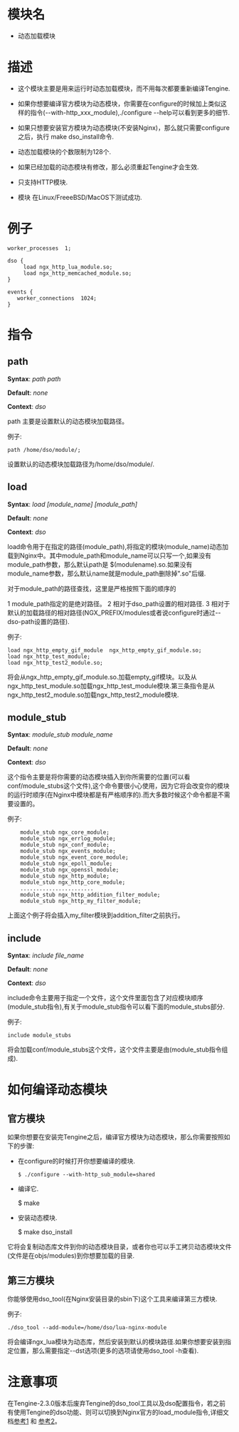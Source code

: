 模块名
====

*  动态加载模块

描述
===========

* 这个模块主要是用来运行时动态加载模块，而不用每次都要重新编译Tengine.

* 如果你想要编译官方模块为动态模块，你需要在configure的时候加上类似这样的指令(--with-http\_xxx_module),./configure --help可以看到更多的细节.

* 如果只想要安装官方模块为动态模块(不安装Nginx)，那么就只需要configure之后，执行 make dso_install命令.

* 动态加载模块的个数限制为128个.

* 如果已经加载的动态模块有修改，那么必须重起Tengine才会生效.

* 只支持HTTP模块.

* 模块 在Linux/FreeeBSD/MacOS下测试成功.


例子
===========

    worker_processes  1;
    
    dso {
         load ngx_http_lua_module.so;
         load ngx_http_memcached_module.so;
    }

    events {
       worker_connections  1024;
    }


指令
==========

path
------------------------

**Syntax**: *path path*

**Default**: *none*

**Context**: *dso*

path 主要是设置默认的动态模块加载路径。

例子:

    path /home/dso/module/;

设置默认的动态模块加载路径为/home/dso/module/.


load
------------------------

**Syntax**: *load [module_name] \[module_path]*

**Default**: *none*

**Context**: *dso*

load命令用于在指定的路径(module\_path),将指定的模块(module\_name)动态加载到Nginx中。其中module\_path和module\_name可以只写一个,如果没有module\_path参数，那么默认path是 $(modulename).so.如果没有module\_name参数，那么默认name就是module\_path删除掉".so"后缀.

对于module\_path的路径查找，这里是严格按照下面的顺序的

1 module\_path指定的是绝对路径。
2 相对于dso\_path设置的相对路径.
3 相对于默认的加载路径的相对路径(NGX\_PREFIX/modules或者说configure时通过--dso-path设置的路径).

例子:

    load ngx_http_empty_gif_module  ngx_http_empty_gif_module.so;
    load ngx_http_test_module;
    load ngx_http_test2_module.so;

将会从ngx\_http\_empty\_gif\_module.so.加载empty\_gif模块。以及从ngx\_http\_test\_module.so加载ngx\_http\_test\_module模块.第三条指令是从ngx\_http\_test2\_module.so加载ngx\_http\_test2\_module模块.

module_stub
-------------

**Syntax**: *module_stub module_name*

**Default**: *none*

**Context**: *dso*


这个指令主要是将你需要的动态模块插入到你所需要的位置(可以看conf/module\_stubs这个文件),这个命令要很小心使用，因为它将会改变你的模块的运行时顺序(在Nginx中模块都是有严格顺序的).而大多数时候这个命令都是不需要设置的。

例子:
 
        module_stub ngx_core_module;
        module_stub ngx_errlog_module;
        module_stub ngx_conf_module;
        module_stub ngx_events_module;
        module_stub ngx_event_core_module;
        module_stub ngx_epoll_module;
        module_stub ngx_openssl_module;
        module_stub ngx_http_module;
        module_stub ngx_http_core_module;
        .......................
        module_stub ngx_http_addition_filter_module;
        module_stub ngx_http_my_filter_module;

上面这个例子将会插入my\_filter模块到addition\_filter之前执行。


include
-------------

**Syntax**: *include file_name*

**Default**: *none*

**Context**: *dso*

include命令主要用于指定一个文件，这个文件里面包含了对应模块顺序(module_stub指令),有关于module\_stub指令可以看下面的module\_stubs部分.

例子:

    include module_stubs
    
将会加载conf/module_stubs这个文件，这个文件主要是由(module_stub指令组成).


如何编译动态模块
===========

官方模块
------------------------

如果你想要在安装完Tengine之后，编译官方模块为动态模块，那么你需要按照如下的步骤:

* 在configure的时候打开你想要编译的模块.

      $ ./configure --with-http_sub_module=shared
      
* 编译它.

    $ make
    
* 安装动态模块.

    $ make dso_install
    
它将会复制动态库文件到你的动态模块目录，或者你也可以手工拷贝动态模块文件(文件是在objs/modules)到你想要加载的目录.

第三方模块
------------------------

你能够使用dso_tool(在Nginx安装目录的sbin下)这个工具来编译第三方模块.

例子:

    ./dso_tool --add-module=/home/dso/lua-nginx-module

将会编译ngx\_lua模块为动态库，然后安装到默认的模块路径.如果你想要安装到指定位置，那么需要指定--dst选项(更多的选项请使用dso_tool -h查看).


注意事项
===========

在Tengine-2.3.0版本后废弃Tengine的dso_tool工具以及dso配置指令，若之前有使用Tengine的dso功能、则可以切换到Nginx官方的load_module指令,详细文档[参考1](http://nginx.org/en/docs/ngx_core_module.html#load_module) 和 [参考2](https://www.nginx.com/resources/wiki/extending/converting/#compiling-dynamic)。
